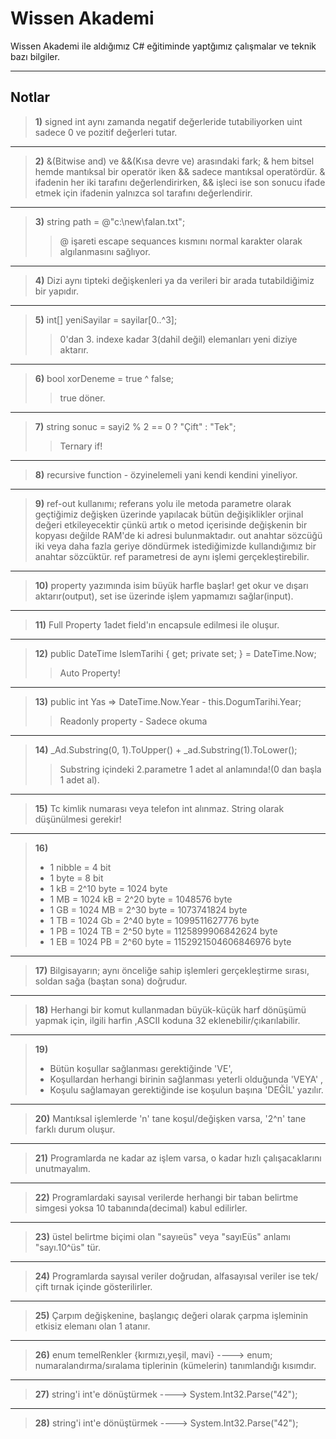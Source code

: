 ﻿Wissen Akademi
=========================
Wissen Akademi ile aldığımız C# eğitiminde yaptğımız çalışmalar ve teknik bazı bilgiler.

-------------------------

## Notlar

> **1)** signed int aynı zamanda negatif değerleride tutabiliyorken uint sadece 0 ve pozitif değerleri tutar.
-------------------------
> **2)** &(Bitwise and) ve &&(Kısa devre ve) arasındaki fark; & hem bitsel hemde mantıksal bir operatör iken && sadece mantıksal operatördür. & ifadenin her iki tarafını değerlendirirken, && işleci ise son sonucu ifade etmek için ifadenin yalnızca sol tarafını değerlendirir.
-------------------------
> **3)** string path = @"c:\new\falan.txt"; 
>> @ işareti escape sequances kısmını normal karakter olarak algılanmasını sağlıyor.
-------------------------
> **4)** Dizi aynı tipteki değişkenleri ya da verileri bir arada tutabildiğimiz bir yapıdır.
-------------------------
> **5)** int[] yeniSayilar = sayilar[0..^3];  
>> 0'dan 3. indexe kadar 3(dahil değil) elemanları yeni diziye aktarır.
-------------------------
> **6)** bool xorDeneme = true ^ false; 
>> true döner. 
-------------------------
> **7)** string sonuc = sayi2 % 2 == 0 ? "Çift" : "Tek"; 
>> Ternary if!
-------------------------
> **8)** recursive function -  özyinelemeli yani kendi kendini yineliyor.
-------------------------
> **9)** ref-out kullanımı; referans yolu ile metoda parametre olarak geçtiğimiz değişken üzerinde yapılacak bütün değişiklikler orjinal değeri etkileyecektir 
çünkü artık o metod içerisinde değişkenin bir kopyası değilde RAM'de ki adresi bulunmaktadır. out anahtar sözcüğü iki veya daha fazla geriye döndürmek istediğimizde kullandığımız bir anahtar sözcüktür. ref parametresi de aynı işlemi gerçekleştirebilir.
-------------------------
> **10)** property yazımında isim büyük harfle başlar! get okur ve dışarı aktarır(output), set ise üzerinde işlem yapmamızı sağlar(input). 
-------------------------
> **11)** Full Property 1adet field'ın encapsule edilmesi ile oluşur.
-------------------------
> **12)** public DateTime IslemTarihi { get; private set; } = DateTime.Now;
>> Auto Property!
-------------------------
> **13)** public int Yas => DateTime.Now.Year - this.DogumTarihi.Year;
>> Readonly property - Sadece okuma
-------------------------
> **14)** _Ad.Substring(0, 1).ToUpper() + _ad.Substring(1).ToLower(); 
>> Substring içindeki 2.parametre 1 adet al anlamında!(0 dan başla 1 adet al).
-------------------------
> **15)** Tc kimlik numarası veya telefon int alınmaz. String olarak düşünülmesi gerekir!
-------------------------
> **16)** 
>- 1 nibble = 4 bit
>- 1 byte = 8 bit
>- 1 kB = 2^10 byte = 1024 byte
>- 1 MB = 1024 kB = 2^20 byte = 1048576 byte
>- 1 GB = 1024 MB = 2^30 byte = 1073741824 byte
>- 1 TB = 1024 Gb = 2^40 byte = 1099511627776 byte
>- 1 PB = 1024 TB = 2^50 byte = 1125899906842624 byte
>- 1 EB = 1024 PB = 2^60 byte = 1152921504606846976 byte
-------------------------
> **17)** Bilgisayarın; aynı önceliğe sahip işlemleri gerçekleştirme sırası, soldan sağa (baştan sona) doğrudur.
-------------------------
> **18)** Herhangi bir komut kullanmadan büyük-küçük harf dönüşümü yapmak için, ilgili harfin ,ASCII koduna 32 eklenebilir/çıkarılabilir.
-------------------------
> **19)** 
>- Bütün koşullar sağlanması gerektiğinde 'VE',
>- Koşullardan herhangi birinin sağlanması yeterli olduğunda 'VEYA' ,
>- Koşulu sağlamayan gerektiğinde ise koşulun başına 'DEĞİL' yazılır.
-------------------------
> **20)** Mantıksal işlemlerde 'n' tane koşul/değişken varsa, '2^n' tane farklı durum oluşur.
-------------------------
> **21)** Programlarda ne kadar az işlem varsa, o kadar hızlı çalışacaklarını unutmayalım.
-------------------------
> **22)** Programlardaki sayısal verilerde herhangi bir taban belirtme simgesi yoksa 10 tabanında(decimal) kabul edilirler.
-------------------------
> **23)** üstel belirtme biçimi olan "sayıeüs" veya "sayıEüs" anlamı "sayı.10^üs" tür.
-------------------------
> **24)** Programlarda sayısal veriler doğrudan, alfasayısal veriler ise tek/çift tırnak içinde gösterilirler.
-------------------------
> **25)** Çarpım değişkenine, başlangıç değeri olarak çarpma işleminin etkisiz elemanı olan 1 atanır.
-------------------------
> **26)** enum temelRenkler {kırmızı,yeşil, mavi} ----> enum; numaralandırma/sıralama tiplerinin (kümelerin) tanımlandığı kısımdır.
-------------------------
> **27)** string'i int'e dönüştürmek ----> System.Int32.Parse("42");
-------------------------
> **28)** string'i int'e dönüştürmek ----> System.Int32.Parse("42");